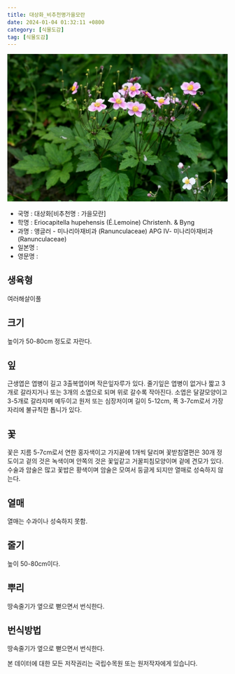 ```yaml
---
title: 대상화_비추천명가을모란
date: 2024-01-04 01:32:11 +0800
category: [식물도감]
tag: [식물도감]
---
```




![대상화[비추천명 : 가을모란]](/assets/img/fileUpload/plants/basic/Ranunculaceae/Anemone/28005/1_th2.jpg)
- 국명 : 대상화[비추천명 : 가을모란]
- 학명 : Eriocapitella hupehensis (É.Lemoine) Christenh. & Byng
- 과명 : 앵글러 - 미나리아재비과 (Ranunculaceae) APG Ⅳ- 미나리아재비과 (Ranunculaceae)
- 일본명 : 
- 영문명 : 


## 생육형
여러해살이풀 
## 크기
높이가 50-80cm 정도로 자란다.
## 잎
근생엽은 엽병이 길고 3출복엽이며 작은잎자루가 있다. 줄기잎은 엽병이 없거나 짧고 3개로 갈라지거나 또는 3개의 소엽으로 되며 위로 갈수록 작아진다. 소엽은 달걀모양이고 3-5개로 갈라지며 예두이고 원저 또는 심장저이며 길이 5-12cm, 폭 3-7cm로서 가장자리에 불규칙한 톱니가 있다.
## 꽃
꽃은 지름 5-7cm로서 연한 홍자색이고 가지끝에 1개씩 달리며 꽃받침열편은 30개 정도이고 겉의 것은 녹색이며 안쪽의 것은 꽃잎같고 거꿀피침모양이며 겉에 견모가 있다. 수술과 암술은 많고 꽃밥은 황색이며 암술은 모여서 둥글게 되지만 열매로 성숙하지 않는다.
## 열매
열매는 수과이나 성숙하지 못함.
## 줄기
높이 50-80cm이다.
## 뿌리
땅속줄기가 옆으로 뻗으면서 번식한다.
## 번식방법
땅속줄기가 옆으로 뻗으면서 번식한다.






본 데이터에 대한 모든 저작권리는 국립수목원 또는 원저작자에게 있습니다.
